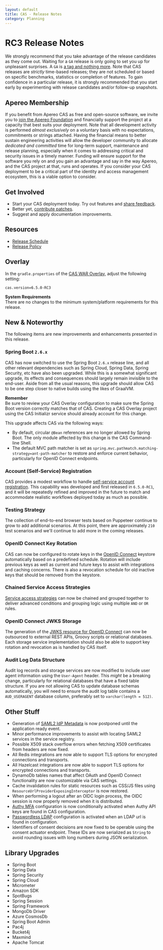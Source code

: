 ```yaml
---
layout: default
title: CAS - Release Notes
category: Planning
---
```


# RC3 Release Notes

We strongly recommend that you take advantage of the release candidates as they come out. Waiting
for a `GA` release is only going to set you up for unpleasant surprises. A `GA`
is [a tag and nothing more](https://apereo.github.io/2017/03/08/the-myth-of-ga-rel/). Note that CAS
releases are *strictly* time-based releases; they are not scheduled or based on
specific benchmarks, statistics or completion of features. To gain confidence in
a particular release, it is strongly recommended that you start early by
experimenting with release candidates and/or follow-up snapshots.

## Apereo Membership

If you benefit from Apereo CAS as free and open-source software, we
invite you to [join the Apereo Foundation](https://www.apereo.org/content/apereo-membership)
and financially support the project at a capacity that best suits your
deployment. Note that all development activity is performed
*almost exclusively* on a voluntary basis with no expectations, commitments or strings
attached. Having the financial means to better sustain engineering activities will allow
the developer community to allocate *dedicated and committed* time for long-term
support, maintenance and release planning, especially when it comes to addressing
critical and security issues in a timely manner. Funding will ensure support for
the software you rely on and you gain an advantage and say in the way Apereo, and
the CAS project at that, runs and operates. If you consider your CAS deployment to
be a critical part of the identity and access management ecosystem, this is a viable option to consider.

## Get Involved

- Start your CAS deployment today. Try out features and [share feedback](/cas/Mailing-Lists.html).
- Better yet, [contribute patches](/cas/developer/Contributor-Guidelines.html).
- Suggest and apply documentation improvements.

## Resources

- [Release Schedule](https://github.com/apereo/cas/milestones)
- [Release Policy](/cas/developer/Release-Policy.html)

## Overlay

In the `gradle.properties` of the [CAS WAR Overlay](../installation/WAR-Overlay-Installation.html), adjust the following setting:

```properties
cas.version=6.5.0-RC3
```

<div class="alert alert-info">
<strong>System Requirements</strong><br/>There are no changes to the minimum system/platform requirements for this release.
</div>

## New & Noteworthy

The following items are new improvements and enhancements presented in this release.
     
### Spring Boot `2.6.x`

CAS has now switched to use the Spring Boot `2.6.x` release line, and all other relevant dependencies
such as Spring Cloud, Spring Data, Spring Security, etc have also been upgraded. While this is a somewhat significant
upgrade, its effects and consequences should largely remain invisible to the end-user. Aside from all the usual 
reasons, this upgrade should allow CAS to be one step closer to native builds using the likes of GraalVM. 

<div class="alert alert-info">
<strong>Remember</strong><br/>Be sure to review your CAS Overlay configuration
to make sure the Spring Boot version correctly matches that of CAS. Creating a CAS Overlay
project using the CAS Initializr service should already account for this change.
</div>

This upgrade affects CAS via the following ways:

- By default, circular `@Bean` references are no longer allowed by Spring Boot. The only module affected by this change is the CAS Command-line Shell.
- The default MVC path matcher is set as `spring.mvc.pathmatch.matching-strategy=ant-path-matcher` to restore and enforce current behavior, particularly for OpenID Connect endpoints.

### Account (Self-Service) Registration

CAS provides a modest workflow to 
handle [self-service account registration](../registration/Account-Registration-Overview.html).
This capability was developed and first released in `6.5.0-RC1`, and it will be repeatedly refined
and improved in the future to match and accommodate realistic workflows deployed today as much as possible. 

### Testing Strategy

The collection of end-to-end browser tests based on Puppeteer continue to grow to add additional scenarios. At this point, there are
approximately `210` test scenarios and we'll continue to add more in the coming releases.

### OpenID Connect Key Rotation
     
CAS can now be configured to rotate keys in the [OpenID Connect](../authentication/OIDC-Authentication-JWKS.html) 
keystore automatically based on a predefined schedule. Rotation will include previous keys as well as current and future
keys to assist with integrations and caching concerns. There is also a revocation schedule for old
inactive keys that should be removed from the keystore.

### Chained Service Access Strategies

[Service access strategies](../services/Configuring-Service-Access-Strategy.html) can now 
be chained and grouped together to deliver advanced conditions
and grouping logic using multiple `AND` or `OR` rules.
  
### OpenID Connect JWKS Storage

The generation of the [JWKS resource for OpenID Connect](../authentication/OIDC-Authentication-JWKS.html) 
can now be outsourced to external REST APIs, Groovy scripts or relational databases. Each storage service implementation
should also be able to support key rotation and revocation as is handled by CAS itself.

### Audit Log Data Structure

Audit log records and storage services are now modified to include user agent information using the `User-Agent` header.
This *might* be a breaking change, particularly for relational databases that have a fixed table structure. 
If you are not allowing CAS to update database schemas automatically, you will need to ensure the audit log table
contains a `AUD_USERAGENT` database column, preferably set to `varchar(length = 512)`.

## Other Stuff
            
- Generation of [SAML2 IdP Metadata](../installation/Configuring-SAML2-DynamicMetadata.html) is now postponed until the application ready event.
- Minor performance improvements to assist with locating SAML2 services in the service registry.
- Possible X509 stack overflow errors when fetching X509 certificates from headers are now fixed. 
- All Redis integrations are now able to support TLS options for encrypted connections and transports.
- All Hazelcast integrations are now able to support TLS options for encrypted connections and transports.
- DynamoDb tables names that affect OAuth and OpenID Connect functionality are now customizable via CAS settings.
- Cache invalidation rules for static resources such as CSS/JS files using `ResourceUrlProviderExposingInterceptor` is now restored.
- When performing a logout after an OIDC login process, the OIDC session is now properly removed when it is distributed.
- [Authy MFA](../mfa/AuthyAuthenticator-Authentication.html) configuration is now conditionally activated when Authy API keys are found in CAS configuration.
- [Passwordless LDAP](../authentication/Passwordless-Authentication-Storage-LDAP.html) configuration is activated when an LDAP url is found in configuration.
- Identifiers of consent decisions are now fixed to be operable using the consent actuator endpoint. These IDs are now serialized as `String` to avoid rounding issues with long numbers during JSON serialization.

## Library Upgrades

- Spring Boot
- Spring Data
- Spring Security
- Spring Cloud
- Micrometer
- Amazon SDK
- SpotBugs
- Spring Session
- Spring Framework
- MongoDb Driver
- Azure CosmosDb
- Spring Boot Admin
- Pac4j
- Bucket4j
- Maxmind
- Apache Tomcat
